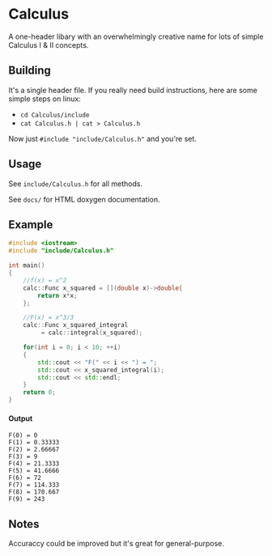 # Calculus
A one-header libary with an overwhelmingly creative name for lots of simple Calculus I & II concepts.

## Building
It's a single header file. If you really need build instructions, here are some simple steps on linux:

* `cd Calculus/include`
* `cat Calculus.h | cat > Calculus.h`

Now just `#include "include/Calculus.h"` and you're set.

## Usage
See `include/Calculus.h` for all methods. 

See `docs/` for HTML doxygen documentation.

## Example
```c++
#include <iostream>
#include "include/Calculus.h"

int main()
{
	//f(x) = x^2
	calc::Func x_squared = [](double x)->double{
		return x*x;
	};

	//F(x) = x^3/3
	calc::Func x_squared_integral
		 = calc::integral(x_squared);

	for(int i = 0; i < 10; ++i)
	{
		std::cout << "F(" << i << ") = ";
		std::cout << x_squared_integral(i);
		std::cout << std::endl;
	}
	return 0;
}
```
#### Output

```
F(0) = 0
F(1) = 0.33333
F(2) = 2.66667
F(3) = 9
F(4) = 21.3333
F(5) = 41.6666
F(6) = 72
F(7) = 114.333
F(8) = 170.667
F(9) = 243
```

## Notes
Accuraccy could be improved but it's great for general-purpose.